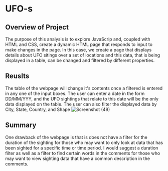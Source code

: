 # UFO-s

## Overview of Project
The purpose of this analysis is to explore JavaScrip and, coupled with HTML and CSS, create a dynamic HTML page that responds to input to make changes in the page. In this case, we create a page that displays details about UFO sitings over a set of locations and this data, that is being displayed in a table, can be changed and filtered by different properties.  

## Reuslts
The table of the webpage will change it's contents once a filtered is entered in any one of the input boxes. The user can enter a date in the form DD/MM/YYY, and the UFO sightings that relate to this date will be the only data displayed on the table. The user can also filter the displayed data by City, State, Country, and Shape 
![Screenshot (49)](https://user-images.githubusercontent.com/82130746/150715515-42e13fc7-bbcb-40ac-89eb-114a4e914f9b.png)

## Summary
One drawback of the webpage is that is does not have a filter for the duration of the sighting for those who may want to only look at data that has been sighted for a specific time or time period. I would suggest a duration filter as well as a filter to find certain words in the comments for those who may want to view sighting data that have a common description in the comments.
